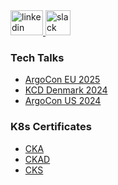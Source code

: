 <div align="left">
  <a href="https://www.linkedin.com/in/dagbjerreandersen/" target="_blank">
    <img src="https://raw.githubusercontent.com/maurodesouza/profile-readme-generator/master/src/assets/icons/social/linkedin/default.svg" width="52" height="40" alt="linkedin logo"  />
  </a>
  <a href="https://cloud-native.slack.com/team/U05MYRE7CPP" target="_blank">
    <img src="https://raw.githubusercontent.com/maurodesouza/profile-readme-generator/master/src/assets/icons/social/slack/default.svg" width="40" height="40" alt="slack logo"  />
  </a>
</div>

### Tech Talks
- [ArgoCon EU 2025](https://www.youtube.com/watch?v=foH5IGhUQoo)
- [KCD Denmark 2024](https://www.youtube.com/watch?v=Cj9WyPsLxlk)
- [ArgoCon US 2024](https://www.youtube.com/watch?v=3aeP__qPSms)

### K8s Certificates
- [CKA](https://www.credly.com/badges/a8aa0bd0-6695-4870-9859-4fa1b0139296)
- [CKAD](https://www.credly.com/badges/9e098bbf-c33e-40f6-88df-3482dc911cb4)
- [CKS](https://www.credly.com/badges/7270abec-5226-499c-a25f-b9ddad29949f)

